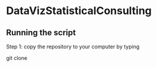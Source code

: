 # DataVizStatisticalConsulting

## Running the script

Step 1: copy the repository to your computer by typing

git clone 
